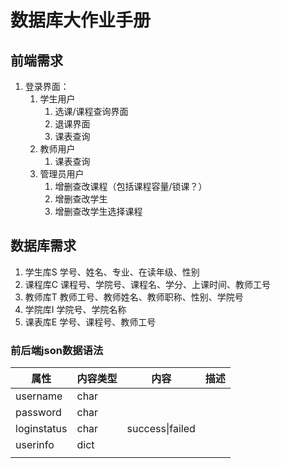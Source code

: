 # 数据库大作业手册

## 前端需求

1. 登录界面：
    1. 学生用户
        1. 选课/课程查询界面
        2. 退课界面
        3. 课表查询
    2. 教师用户
        1. 课表查询
    3. 管理员用户
        1. 增删查改课程（包括课程容量/锁课？）
        2. 增删查改学生
        3. 增删查改学生选择课程

## 数据库需求

1. 学生库S
   学号、姓名、专业、在读年级、性别
2. 课程库C
   课程号、学院号、课程名、学分、上课时间、教师工号
3. 教师库T
   教师工号、教师姓名、教师职称、性别、学院号
4. 学院库I
   学院号、学院名称
5. 课表库E
   学号、课程号、教师工号

### 前后端json数据语法

| 属性        | 内容类型 | 内容            | 描述 |
| ----------- | -------- | --------------- | ---- |
| username    | char     |                 |      |
| password    | char     |                 |      |
| loginstatus | char     | success\|failed |      |
| userinfo    | dict     |                 |      |
|             |          |                 |      |

